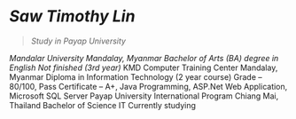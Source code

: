 # *Saw Timothy Lin*
> *Study in Payap University*

*Mandalar University Mandalay, Myanmar*
*Bachelor of Arts (BA) degree in English Not finished (3rd year)*
KMD Computer Training Center Mandalay, Myanmar
Diploma in Information Technology (2 year course) Grade – 80/100, Pass
Certificate – A+, Java Programming, ASP.Net Web Application, Microsoft SQL Server
Payap University International Program Chiang Mai, Thailand
Bachelor of Science IT Currently studying
